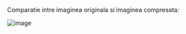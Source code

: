 


Comparatie intre imaginea originala si imaginea compresata:


![image](https://user-images.githubusercontent.com/96659100/236047080-9ff2df45-004b-4555-820a-36eb535cc13f.png)
